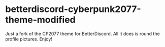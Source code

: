 # betterdiscord-cyberpunk2077-theme-modified

Just a fork of the CP2077 theme for BetterDiscord. All it does is round the profile pictures. Enjoy!
